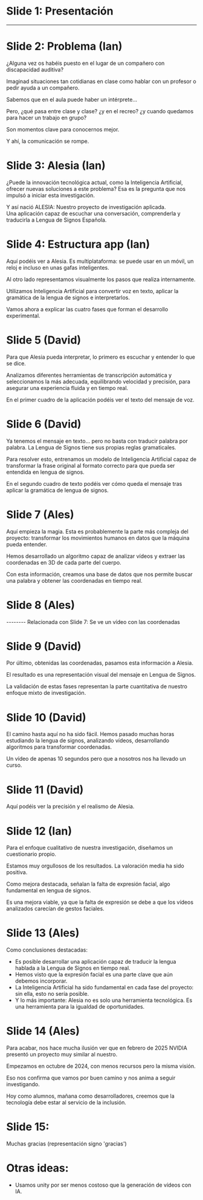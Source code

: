 # Slide 1: Presentación
---

# Slide 2: Problema (Ian)

¿Alguna vez os habéis puesto en el lugar de un compañero con discapacidad auditiva?

Imaginad situaciones tan cotidianas en clase como hablar con un profesor o pedir ayuda a un compañero.

Sabemos que en el aula puede haber un intérprete...

Pero, ¿qué pasa entre clase y clase? ¿y en el recreo? ¿y cuando quedamos para hacer un trabajo en grupo?

Son momentos clave para conocernos mejor.

Y ahí, la comunicación se rompe.

# Slide 3: Alesia (Ian)

¿Puede la innovación tecnológica actual, como la Inteligencia Artificial, ofrecer nuevas soluciones a este problema?
Esa es la pregunta que nos impulsó a iniciar esta investigación.

Y así nació ALESIA:
Nuestro proyecto de investigación aplicada.  
Una aplicación capaz de escuchar una conversación, comprenderla y traducirla a Lengua de Signos Española.

# Slide 4: Estructura app (Ian)

Aquí podéis ver a Alesia. Es multiplataforma: se puede usar en un móvil, un reloj e incluso en unas gafas inteligentes.

Al otro lado representamos visualmente los pasos que realiza internamente.

Utilizamos Inteligencia Artificial para convertir voz en texto, aplicar la gramática de la lengua de
signos e interpretarlos.

Vamos ahora a explicar las cuatro fases que forman el desarrollo experimental.

# Slide 5 (David)

Para que Alesia pueda interpretar, lo primero es escuchar y entender lo que se dice.

Analizamos diferentes herramientas de transcripción automática y seleccionamos la más adecuada, equilibrando velocidad y
precisión, para asegurar una experiencia fluida y en tiempo real.

En el primer cuadro de la aplicación podéis ver el texto del mensaje de voz.

# Slide 6 (David)

Ya tenemos el mensaje en texto… pero no basta con traducir palabra por palabra. La Lengua de Signos tiene sus propias
reglas gramaticales.

Para resolver esto, entrenamos un modelo de Inteligencia Artificial capaz de transformar la frase original al formato
correcto para que pueda ser entendida en lengua de signos.

En el segundo cuadro de texto podéis ver cómo queda el mensaje tras aplicar la gramática de lengua de signos.

# Slide 7 (Ales)

Aquí empieza la magia. Esta es probablemente la parte más compleja del proyecto: transformar los movimientos humanos en
datos que la máquina pueda entender.

Hemos desarrollado un algoritmo capaz de analizar vídeos y extraer las coordenadas en 3D de cada parte del cuerpo.

Con esta información, creamos una base de datos que nos permite buscar una palabra y obtener las coordenadas en tiempo
real.

# Slide 8 (Ales)

-------- Relacionada con Slide 7: Se ve un vídeo con las coordenadas

# Slide 9 (David)

Por último, obtenidas las coordenadas, pasamos esta información a Alesia.

El resultado es una representación visual del mensaje en Lengua de Signos.

La validación de estas fases representan la parte cuantitativa de nuestro enfoque mixto de investigación.

# Slide 10 (David)

El camino hasta aquí no ha sido fácil. Hemos pasado muchas horas estudiando la lengua de signos, analizando vídeos,
desarrollando algoritmos para transformar coordenadas.

Un vídeo de apenas 10 segundos pero que a nosotros nos ha llevado un curso.

# Slide 11 (David)

Aquí podéis ver la precisión y el realismo de Alesia.

# Slide 12 (Ian)

Para el enfoque cualitativo de nuestra investigación, diseñamos un cuestionario propio.

Estamos muy orgullosos de los resultados. La valoración media ha sido positiva.

Como mejora destacada, señalan la falta de expresión facial, algo fundamental en lengua de signos.

Es una mejora viable, ya que la falta de expresión se debe a que los vídeos analizados carecían de gestos faciales.

# Slide 13 (Ales)

Como conclusiones destacadas:

- Es posible desarrollar una aplicación capaz de traducir la lengua hablada a la Lengua de Signos en tiempo real.
- Hemos visto que la expresión facial es una parte clave que aún debemos incorporar.
- La Inteligencia Artificial ha sido fundamental en cada fase del proyecto: sin ella, esto no sería posible.
- Y lo más importante: Alesia no es solo una herramienta tecnológica. Es una herramienta para la igualdad de
  oportunidades.

# Slide 14 (Ales)

Para acabar, nos hace mucha ilusión ver que en febrero de 2025 NVIDIA presentó un proyecto muy similar al nuestro.

Empezamos en octubre de 2024, con menos recursos pero la misma visión.

Eso nos confirma que vamos por buen camino y nos anima a seguir investigando.

Hoy como alumnos, mañana como desarrolladores, creemos que la tecnología debe estar al servicio de la inclusión.

# Slide 15:

Muchas gracias (representación signo 'gracias')

# Otras ideas:

- Usamos unity por ser menos costoso que la generación de vídeos con IA.